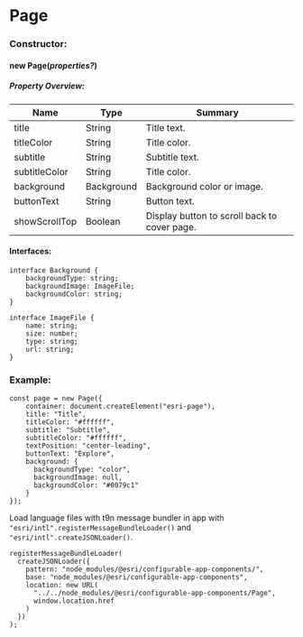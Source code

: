 # Page

### Constructor:

#### new **Page(_properties?_)**

##### Property Overview:

| Name          | Type       | Summary                                      |
| ------------- | ---------- | -------------------------------------------- |
| title         | String     | Title text.                                  |
| titleColor    | String     | Title color.                                 |
| subtitle      | String     | Subtitle text.                               |
| subtitleColor | String     | Title color.                                 |
| background    | Background | Background color or image.                   |
| buttonText    | String     | Button text.                                 |
| showScrollTop | Boolean    | Display button to scroll back to cover page. |

#### Interfaces:

```
interface Background {
    backgroundType: string;
    backgroundImage: ImageFile;
    backgroundColor: string;
}

interface ImageFile {
    name: string;
    size: number;
    type: string;
    url: string;
}
```

### **Example:**

```
const page = new Page({
    container: document.createElement("esri-page"),
    title: "Title",
    titleColor: "#ffffff",
    subtitle: "Subtitle",
    subtitleColor: "#ffffff",
    textPosition: "center-leading",
    buttonText: "Explore",
    background: {
      backgroundType: "color",
      backgroundImage: null,
      backgroundColor: "#0079c1"
    }
});
```

Load language files with t9n message bundler in app with `"esri/intl".registerMessageBundleLoader()` and `"esri/intl".createJSONLoader()`.

```
registerMessageBundleLoader(
  createJSONLoader({
    pattern: "node_modules/@esri/configurable-app-components/",
    base: "node_modules/@esri/configurable-app-components",
    location: new URL(
      "../../node_modules/@esri/configurable-app-components/Page",
      window.location.href
    )
  })
);
```
